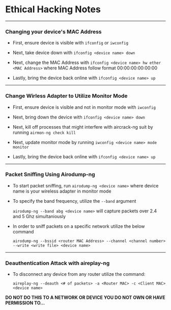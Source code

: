 # Ethical Hacking Notes
___

### Changing your device's MAC Address

- First, ensure device is visible with `ifconfig` or `iwconfig`

- Next, take device down with `ifconfig <device name> down`
 
- Next, change the MAC Address with `ifconfig <device name> hw ether <MAC Address>` where MAC Address follow format 00:00:00:00:00:00

- Lastly, bring the device back online with `ifconfig <device name> up`
___

### Change Wirless Adapter to Utilize Monitor Mode

- First, ensure device is visible and not in monitor mode with `iwconfig`

- Next, bring down the device with `ifconfig <device name> down`

- Next, kill off processes that might interfere with aircrack-ng suit by running `airmon-ng check kill`

- Next, update monitor mode by running `iwconfig <device name> mode monitor`

- Lastly, bring the device back online with `ifconfig <device name> up`
___

### Packet Sniffing Using Airodump-ng

- To start packet sniffing, run `airodump-ng <device name>` where device name is your wireless adapter in monitor mode

- To specify the band frequency, utilize the `--band` argument

   `airodump-ng --band abg <device name>` will capture packets over 2.4 and 5 Ghz simultaniously

- In order to sniff packets on a specific network utilize the below command

   `airodump-ng --bssid <router MAC Address> --channel <channel number> --write <write file> <device name>`

___

### Deauthentication Attack with aireplay-ng

- To disconnect any device from any router utilize the command:

   `aireplay-ng --deauth <# of packets> -a <Router MAC> -c <Client MAC> <device name>`

**DO NOT DO THIS TO A NETWORK OR DEVICE YOU DO NOT OWN OR HAVE PERMISSION TO...**
   
